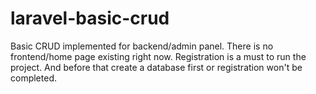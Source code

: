 # laravel-basic-crud
Basic CRUD implemented for backend/admin panel. There is no frontend/home page existing right now. Registration is a must to run the project. And before that create a database first or registration won't be completed.
